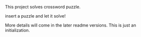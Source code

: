 This project solves crossword puzzle.

insert a puzzle and let it solve!

More details will come in the later readme versions. This is just an initialization.
